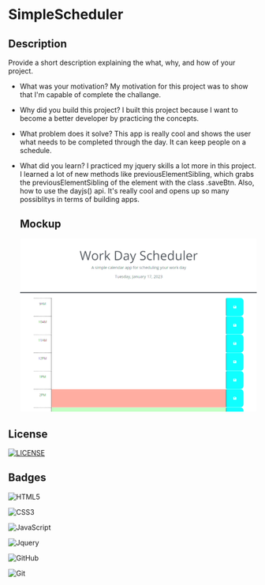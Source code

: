 # SimpleScheduler

## Description

Provide a short description explaining the what, why, and how of your project. 

- What was your motivation? My motivation for this project was to show that I'm capable of complete the challange.
- Why did you build this project? I built this project because I want to become a better developer by practicing the concepts.
- What problem does it solve? This app is really cool and shows the user what needs to be completed through the day. It can keep people on a schedule.
- What did you learn? I practiced my jquery skills a lot more in this project. I learned a lot of new methods like previousElementSibling, which grabs the previousElementSibling of the element with the class .saveBtn. Also, how to use the dayjs() api. It's really cool and opens up so many possiblitys in terms of building apps.

   ## Mockup
    ![SimpleSchedular](assets/img/Screenshot%202023-01-17%20142433.png)
    
  
   



## License

[![LICENSE](https://img.shields.io/badge/License-MIT-yellow.svg)](LICENSE)




## Badges


![HTML5](https://img.shields.io/badge/html5-%23E34F26.svg?style=for-the-badge&logo=html5&logoColor=white)

![CSS3](https://img.shields.io/badge/css3-%231572B6.svg?style=for-the-badge&logo=css3&logoColor=white)

![JavaScript](https://img.shields.io/badge/javascript-%23323330.svg?style=for-the-badge&logo=javascript&logoColor=%23F7DF1E)

![Jquery](https://img.shields.io/badge/jquery-%2523F24E1E.svg?style=for-the-badge&logo=jquery&logoColor=white)

![GitHub](https://img.shields.io/badge/github-%23121011.svg?style=for-the-badge&logo=github&logoColor=white)

![Git](https://img.shields.io/badge/git-%23F05033.svg?style=for-the-badge&logo=git&logoColor=white)

